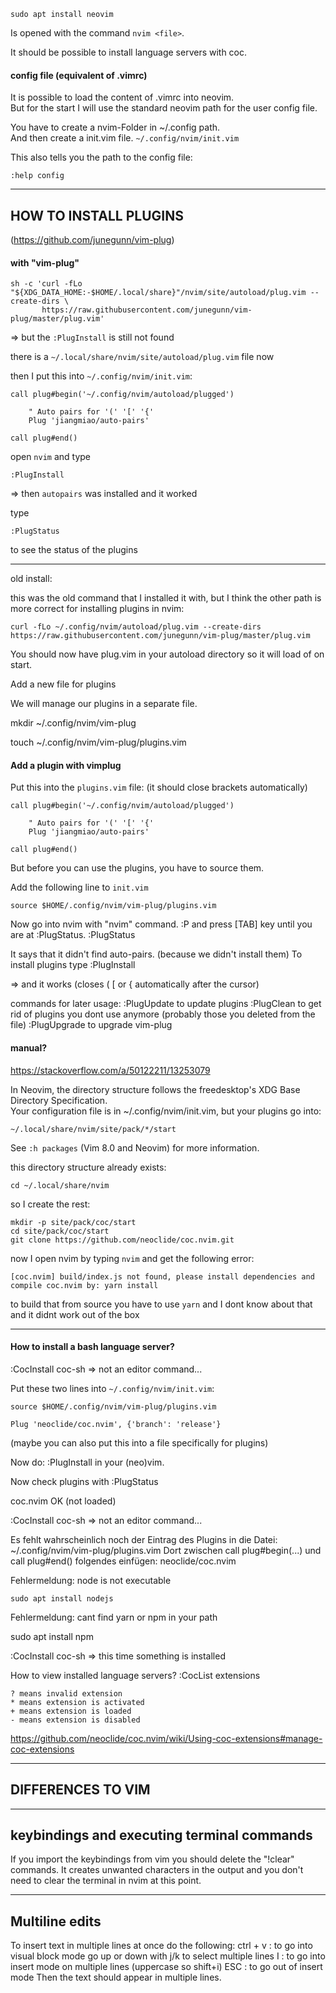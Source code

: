 ```
sudo apt install neovim
```

Is opened with the command `nvim <file>`.

It should be possible to install language servers with coc.

#### config file (equivalent of .vimrc)

It is possible to load the content of .vimrc into neovim.\
But for the start I will use the standard neovim path for the user config file.

You have to create a nvim-Folder in ~/.config path.\
And then create a init.vim file.
`~/.config/nvim/init.vim`

This also tells you the path to the config file:
```
:help config
```

***
## HOW TO INSTALL PLUGINS

(https://github.com/junegunn/vim-plug)

#### with "vim-plug"

```
sh -c 'curl -fLo "${XDG_DATA_HOME:-$HOME/.local/share}"/nvim/site/autoload/plug.vim --create-dirs \
       https://raw.githubusercontent.com/junegunn/vim-plug/master/plug.vim'
```
=> but the `:PlugInstall` is still not found

there is a `~/.local/share/nvim/site/autoload/plug.vim` file now

then I put this into `~/.config/nvim/init.vim`:
```
call plug#begin('~/.config/nvim/autoload/plugged')

    " Auto pairs for '(' '[' '{'
    Plug 'jiangmiao/auto-pairs'

call plug#end()
```

open `nvim` and type
```
:PlugInstall
```

=> then `autopairs` was installed and it worked

type
```
:PlugStatus
```
to see the status of the plugins

***
old install:

this was the old command that I installed it with, but I think the other path is more correct for installing plugins in nvim:
```
curl -fLo ~/.config/nvim/autoload/plug.vim --create-dirs https://raw.githubusercontent.com/junegunn/vim-plug/master/plug.vim
```

You should now have plug.vim in your autoload directory so it will load of on start.

Add a new file for plugins

We will manage our plugins in a separate file.

mkdir ~/.config/nvim/vim-plug

touch ~/.config/nvim/vim-plug/plugins.vim

#### Add a plugin with vimplug

Put this into the `plugins.vim` file:
(it should close brackets automatically)

```
call plug#begin('~/.config/nvim/autoload/plugged')

    " Auto pairs for '(' '[' '{'
    Plug 'jiangmiao/auto-pairs'

call plug#end()
```

But before you can use the plugins, you have to source them.

Add the following line to `init.vim`
```
source $HOME/.config/nvim/vim-plug/plugins.vim
```
Now go into nvim with "nvim" command.
:P and press [TAB] key until you are at :PlugStatus.
:PlugStatus

It says that it didn't find auto-pairs. (because we didn't install them)
To install plugins type
:PlugInstall

=> and it works (closes ( [ or { automatically after the cursor)

commands for later usage:
:PlugUpdate to update plugins
:PlugClean to get rid of plugins you dont use anymore (probably those you deleted from the file)
:PlugUpgrade to upgrade vim-plug

#### manual?

https://stackoverflow.com/a/50122211/13253079

In Neovim, the directory structure follows the freedesktop's XDG Base Directory Specification.\
Your configuration file is in ~/.config/nvim/init.vim, but your plugins go into:

`~/.local/share/nvim/site/pack/*/start`

See `:h packages` (Vim 8.0 and Neovim) for more information.

this directory structure already exists:
```
cd ~/.local/share/nvim
```
so I create the rest:
```
mkdir -p site/pack/coc/start
cd site/pack/coc/start
git clone https://github.com/neoclide/coc.nvim.git
```

now I open nvim by typing `nvim` and get the following error:
```
[coc.nvim] build/index.js not found, please install dependencies and compile coc.nvim by: yarn install
```

to build that from source you have to use `yarn` and I dont know about that and it didnt work out of the box

***

#### How to install a bash language server?


:CocInstall coc-sh
=> not an editor command...

Put these two lines into `~/.config/nvim/init.vim`:

```
source $HOME/.config/nvim/vim-plug/plugins.vim

Plug 'neoclide/coc.nvim', {'branch': 'release'}
```
(maybe you can also put this into a file specifically for plugins)

Now do:
:PlugInstall
in your (neo)vim.

Now check plugins with
:PlugStatus

coc.nvim OK (not loaded)

:CocInstall coc-sh
=> not an editor command...

Es fehlt wahrscheinlich noch der Eintrag des Plugins in die Datei:
~/.config/nvim/vim-plug/plugins.vim
Dort zwischen call plug#begin(...) und call plug#end() folgendes einfügen:
neoclide/coc.nvim

Fehlermeldung: node is not executable

```
sudo apt install nodejs
```

Fehlermeldung: cant find yarn or npm in your path

sudo apt install npm

:CocInstall coc-sh
=> this time something is installed

How to view installed language servers?
:CocList extensions

    ? means invalid extension
    * means extension is activated
    + means extension is loaded
    - means extension is disabled

https://github.com/neoclide/coc.nvim/wiki/Using-coc-extensions#manage-coc-extensions

***

## DIFFERENCES TO VIM

-------------------------------------------
keybindings and executing terminal commands
-------------------------------------------

If you import the keybindings from vim you should delete the "!clear" commands.
It creates unwanted characters in the output and you don't need to clear the terminal in nvim at this point.

---------------
Multiline edits
---------------

To insert text in multiple lines at once do the following:
ctrl + v    : to go into visual block mode
go up or down with j/k to select multiple lines
I           : to go into insert mode on multiple lines (uppercase so shift+i)
ESC         : to go out of insert mode
Then the text should appear in multiple lines.
